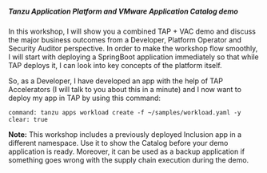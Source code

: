
##### Tanzu Application Platform and VMware Application Catalog demo

In this workshop, I will show you a combined TAP + VAC demo and discuss the major business outcomes from a Developer, Platform Operator and Security Auditor perspective.
In order to make the workshop flow smoothly, I will start with deploying a SpringBoot application immediately so that while TAP deploys it, I can look into key concepts of the platform itself. 

So, as a Developer, I have developed an app with the help of TAP Accelerators (I will talk to you about this in a minute) and I now want to deploy my app in TAP by using this command:

```terminal:execute
command: tanzu apps workload create -f ~/samples/workload.yaml -y
clear: true
```

**Note:** This workshop includes a previously deployed Inclusion app in a different namespace. Use it to show the Catalog before your demo application is ready. Moreover, it can be used as a backup application if something goes wrong with the supply chain execution during the demo.
